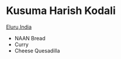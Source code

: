 # Kusuma Harish Kodali

[Eluru,India](https://www.google.com/maps/place/Eluru,+Andhra+Pradesh,+India/@16.7152177,81.0679665,13z/data=!3m1!4b1!4m5!3m4!1s0x3a3614cc2ea6ae59:0x2e3037c889ff351b!8m2!3d16.7106604!4d81.0952431)

* NAAN Bread
* Curry
* Cheese Quesadilla
